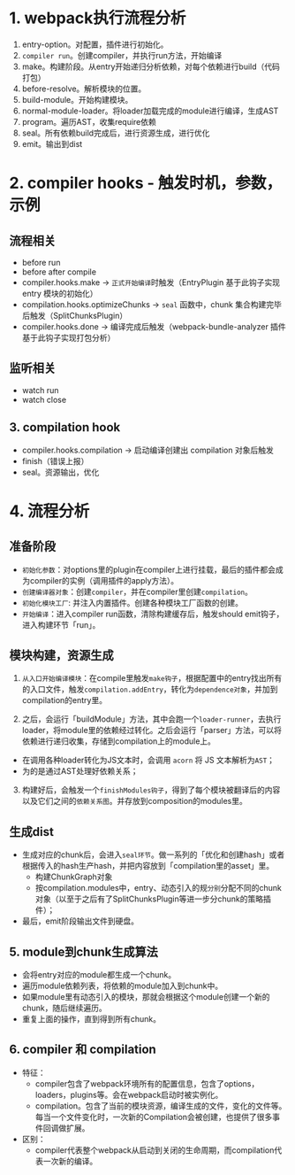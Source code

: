 # 1. webpack执行流程分析

1. entry-option。对配置，插件进行初始化。
2. `compiler run`。创建compiler，并执行run方法，开始编译
3. make。构建阶段。从entry开始递归分析依赖，对每个依赖进行build（代码打包）
  1. before-resolve。解析模块的位置。
  2. build-module。开始构建模块。
  3. normal-module-loader。将loader加载完成的module进行编译，生成AST
7. program。遍历AST，收集require依赖
8. seal。所有依赖build完成后，进行资源生成，进行优化
9. emit。输出到dist

# 2. compiler hooks - 触发时机，参数，示例
## 流程相关
- before run
- before after compile
- compiler.hooks.make -> `正式开始编译`时触发（EntryPlugin 基于此钩子实现 entry 模块的初始化）
- compilation.hooks.optimizeChunks -> `seal` 函数中，chunk 集合构建完毕后触发（SplitChunksPlugin）
- compiler.hooks.done -> 编译完成后触发（webpack-bundle-analyzer 插件基于此钩子实现打包分析）

## 监听相关
- watch run
- watch close

## 3. compilation hook
- compiler.hooks.compilation -> 启动编译创建出 compilation 对象后触发
- finish（错误上报）
- seal。资源输出，优化

# 4. 流程分析
## 准备阶段
- `初始化参数`：对options里的plugin在compiler上进行挂载，最后的插件都会成为compiler的实例（调用插件的apply方法）。
- `创建编译器对象`：创建`compiler`，并在compiler里创建`compilation`。
- `初始化模块工厂`: 并注入内置插件。创建各种模块工厂函数的创建。
- `开始编译`：进入compiler run函数，清除构建缓存后，触发should emit钩子，进入构建环节「run」。

## 模块构建，资源生成

1. `从入口开始编译模块`：在compile里触发`make钩子`，根据配置中的entry找出所有的入口文件，触发`compilation.addEntry`，转化为`dependence对象`，并加到compilation的entry里。

2. 之后，会运行「buildModule」方法，其中会跑一个`loader-runner`，去执行loader，将module里的依赖经过转化。之后会运行「parser」方法，可以将依赖进行递归收集，存储到compilation上的module上。
  - 在调用各种loader转化为JS文本时，会调用 `acorn` 将 JS 文本解析为`AST`；
  - 为的是通过AST处理好依赖关系；

3. 构建好后，会触发一个`finishModules钩子`，得到了每个模块被翻译后的内容以及它们之间的`依赖关系图`。并存放到composition的modules里。

## 生成dist

- 生成对应的chunk后，会进入`seal环节`。做一系列的「优化和创建hash」或者根据传入的hash生产hash，并把内容放到「compilation里的asset」里。
  - 构建ChunkGraph对象
  - 按compilation.modules中，entry、动态引入的规`分别`分配不同的chunk对象（以至于之后有了SplitChunksPlugin等进一步分chunk的策略插件）；
- 最后，emit阶段输出文件到硬盘。
## 5. module到chunk生成算法
- 会将entry对应的module都生成一个chunk。
- 遍历module依赖列表，将依赖的module加入到chunk中。
- 如果module里有动态引入的模块，那就会根据这个module创建一个新的chunk，随后继续遍历。
- 重复上面的操作，直到得到所有chunk。

## 6. compiler 和 compilation
- 特征：
  - compiler包含了webpack环境所有的配置信息，包含了options，loaders，plugins等。会在webpack启动时被实例化。
  - compilation。包含了当前的模块资源，编译生成的文件，变化的文件等。每当一个文件变化时，一次新的Compilation会被创建，也提供了很多事件回调做扩展。
- 区别：
  - compiler代表整个webpack从启动到关闭的生命周期，而compilation代表一次新的编译。